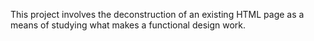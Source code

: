 This project involves the deconstruction of an existing HTML page as a means of studying what makes a functional design work.